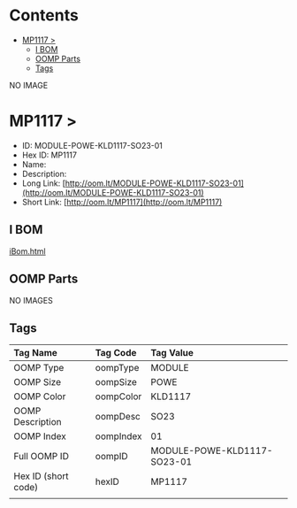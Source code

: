 



Contents
========

* [MP1117 > ](#mp1117--)
	* [I BOM](#i-bom)
	* [OOMP Parts](#oomp-parts)
	* [Tags](#tags)
  
NO IMAGE  
# MP1117 > 

- ID: MODULE-POWE-KLD1117-SO23-01
- Hex ID: MP1117
- Name: 
- Description: 
- Long Link: [http://oom.lt/MODULE-POWE-KLD1117-SO23-01](http://oom.lt/MODULE-POWE-KLD1117-SO23-01)
- Short Link: [http://oom.lt/MP1117](http://oom.lt/MP1117)

## I BOM
  
[iBom.html](https://htmlpreview.github.io/?https://github.com/oomlout/oomlout_OOMP_projects_V2/blob/main/MODULE/POWE/KLD1117/SO23/01/ibom.html)
## OOMP Parts
  
NO IMAGES  
## Tags
  

|Tag Name|Tag Code|Tag Value|
| :--- | :--- | :--- |
|OOMP Type|oompType|MODULE|
|OOMP Size|oompSize|POWE|
|OOMP Color|oompColor|KLD1117|
|OOMP Description|oompDesc|SO23|
|OOMP Index|oompIndex|01|
|Full OOMP ID|oompID|MODULE-POWE-KLD1117-SO23-01|
|Hex ID (short code)|hexID|MP1117|
||||
